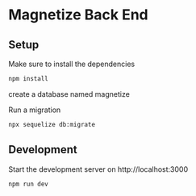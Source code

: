 # Magnetize Back End

## Setup

Make sure to install the dependencies

```bash
npm install
```

create a database named magnetize


Run a migration

```bash
npx sequelize db:migrate
```

## Development

Start the development server on http://localhost:3000

```bash
npm run dev
```
